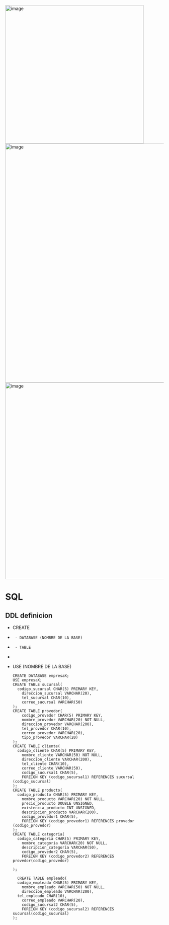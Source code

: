 <img width="440" alt="image" src="https://github.com/user-attachments/assets/b8097685-cd4a-45db-becd-3ab36bbbafa7">
<img width="760" alt="image" src="https://github.com/user-attachments/assets/358ae14c-b661-4836-907e-46726d5a8519">
<img width="625" alt="image" src="https://github.com/user-attachments/assets/75774fe3-f779-4b0d-95cf-70c764028bd7">

# SQL
## DDL definicion
* CREATE
*      - DATABASE (NOMBRE DE LA BASE)
*      - TABLE
*  
* USE (NOMBRE DE LA BASE)


      CREATE DATABASE empresaX;
      USE empresaX;
      CREATE TABLE sucursal(
      	codigo_sucursal CHAR(5) PRIMARY KEY,
          direccion_sucursal VARCHAR(20),
          tel_sucursal CHAR(10),
          correo_sucursal VARCHAR(50)
      );
      CREATE TABLE provedor(
          codigo_provedor CHAR(5) PRIMARY KEY,
          nombre_provedor VARCHAR(20) NOT NULL,
          direccion_provedor VARCHAR(200),
          tel_provedor CHAR(10),
          correo_provedor VARCHAR(20),
          tipo_provedor VARCHAR(20)
      );
      CREATE TABLE cliente(
      	codigo_cliente CHAR(5) PRIMARY KEY,
          nombre_cliente VARCHAR(50) NOT NULL,
          direccion_cliente VARCHAR(200),
          tel_cliente CHAR(10),
          correo_cliente VARCHAR(50),
          codigo_sucursal1 CHAR(5),
          FOREIGN KEY (codigo_sucursal1) REFERENCES sucursal (codigo_sucursal)
      );
      CREATE TABLE producto(
      	codigo_producto CHAR(5) PRIMARY KEY,
          nombre_producto VARCHAR(20) NOT NULL,
          precio_producto DOUBLE UNSIGNED,
          existencia_producto INT UNSIGNED,
          descripcion_producto VARCHAR(200),
          codigo_provedor1 CHAR(5),
          FOREIGN KEY (codigo_provedor1) REFERENCES provedor (codigo_provedor)
      );
      CREATE TABLE categoria(
      	codigo_categoria CHAR(5) PRIMARY KEY,
          nombre_categoria VARCHAR(20) NOT NULL,
          descripcion_categoria VARCHAR(50),
          codigo_provedor2 CHAR(5),
          FOREIGN KEY (codigo_provedor2) REFERENCES provedor(codigo_provedor)
          
      );

        CREATE TABLE empleado(
      	codigo_empleado CHAR(5) PRIMARY KEY,
          nombre_empleado VARCHAR(50) NOT NULL,
          direccion_empleado VARCHAR(200),
      	tel_empleado CHAR(10),
          correo_empleado VARCHAR(20),
          codigo_sucursal2 CHAR(5),
          FOREIGN KEY (codigo_sucursal2) REFERENCES sucursal(codigo_sucursal)
      );
